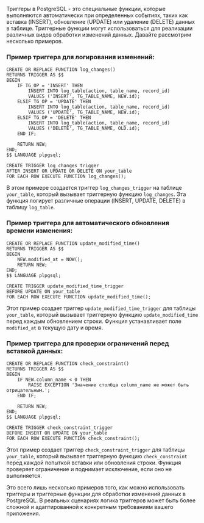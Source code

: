 Триггеры в PostgreSQL - это специальные функции, которые выполняются автоматически при определенных событиях, таких как вставка (INSERT), обновление (UPDATE) или удаление (DELETE) данных в таблице. Триггерные функции могут использоваться для реализации различных видов обработки изменений данных. Давайте рассмотрим несколько примеров.

### Пример триггера для логирования изменений:

```plpgsql
CREATE OR REPLACE FUNCTION log_changes()
RETURNS TRIGGER AS $$
BEGIN
    IF TG_OP = 'INSERT' THEN
        INSERT INTO log_table(action, table_name, record_id)
        VALUES ('INSERT', TG_TABLE_NAME, NEW.id);
    ELSIF TG_OP = 'UPDATE' THEN
        INSERT INTO log_table(action, table_name, record_id)
        VALUES ('UPDATE', TG_TABLE_NAME, NEW.id);
    ELSIF TG_OP = 'DELETE' THEN
        INSERT INTO log_table(action, table_name, record_id)
        VALUES ('DELETE', TG_TABLE_NAME, OLD.id);
    END IF;

    RETURN NEW;
END;
$$ LANGUAGE plpgsql;

CREATE TRIGGER log_changes_trigger
AFTER INSERT OR UPDATE OR DELETE ON your_table
FOR EACH ROW EXECUTE FUNCTION log_changes();
```

В этом примере создается триггер `log_changes_trigger` на таблице `your_table`, который вызывает триггерную функцию `log_changes`. Эта функция логирует различные операции (INSERT, UPDATE, DELETE) в таблицу `log_table`.

### Пример триггера для автоматического обновления времени изменения:

```plpgsql
CREATE OR REPLACE FUNCTION update_modified_time()
RETURNS TRIGGER AS $$
BEGIN
    NEW.modified_at = NOW();
    RETURN NEW;
END;
$$ LANGUAGE plpgsql;

CREATE TRIGGER update_modified_time_trigger
BEFORE UPDATE ON your_table
FOR EACH ROW EXECUTE FUNCTION update_modified_time();
```

Этот пример создает триггер `update_modified_time_trigger` для таблицы `your_table`, который вызывает триггерную функцию `update_modified_time` перед каждым обновлением строки. Функция устанавливает поле `modified_at` в текущую дату и время.

### Пример триггера для проверки ограничений перед вставкой данных:

```plpgsql
CREATE OR REPLACE FUNCTION check_constraint()
RETURNS TRIGGER AS $$
BEGIN
    IF NEW.column_name < 0 THEN
        RAISE EXCEPTION 'Значение столбца column_name не может быть отрицательным.';
    END IF;

    RETURN NEW;
END;
$$ LANGUAGE plpgsql;

CREATE TRIGGER check_constraint_trigger
BEFORE INSERT OR UPDATE ON your_table
FOR EACH ROW EXECUTE FUNCTION check_constraint();
```

Этот пример создает триггер `check_constraint_trigger` для таблицы `your_table`, который вызывает триггерную функцию `check_constraint` перед каждой попыткой вставки или обновления строки. Функция проверяет ограничение и поднимает исключение, если оно не выполняется.

Это всего лишь несколько примеров того, как можно использовать триггеры и триггерные функции для обработки изменений данных в PostgreSQL. В реальных сценариях логика триггеров может быть более сложной и адаптированной к конкретным требованиям вашего приложения.
